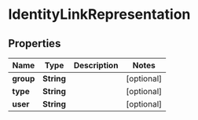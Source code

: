 
# IdentityLinkRepresentation

## Properties
Name | Type | Description | Notes
------------ | ------------- | ------------- | -------------
**group** | **String** |  |  [optional]
**type** | **String** |  |  [optional]
**user** | **String** |  |  [optional]



